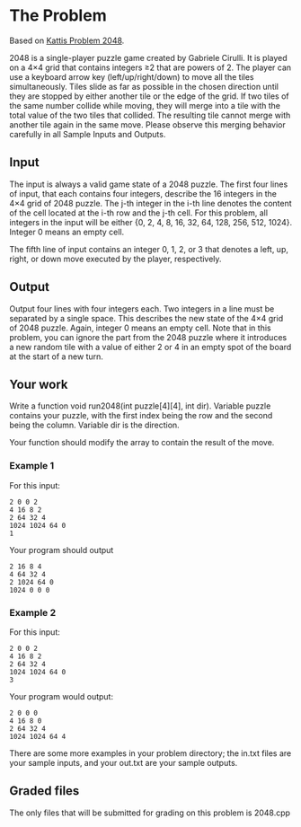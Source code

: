 # The Problem

Based on [Kattis Problem 2048](https://open.kattis.com/problems/2048).

2048 is a single-player puzzle game created by Gabriele Cirulli. It is played on a 4×4 grid that contains integers ≥2 that are powers of 2. The player can use a keyboard arrow key (left/up/right/down) to move all the tiles simultaneously. Tiles slide as far as possible in the chosen direction until they are stopped by either another tile or the edge of the grid. If two tiles of the same number collide while moving, they will merge into a tile with the total value of the two tiles that collided. The resulting tile cannot merge with another tile again in the same move. Please observe this merging behavior carefully in all Sample Inputs and Outputs.

## Input

The input is always a valid game state of a 2048 puzzle. The first four lines of input, that each contains four integers, describe the 16 integers in the 4×4 grid of 2048 puzzle. The j-th integer in the i-th line denotes the content of the cell located at the i-th row and the j-th cell. For this problem, all integers in the input will be either {0, 2, 4, 8, 16, 32, 64, 128, 256, 512, 1024}. Integer 0 means an empty cell.

The fifth line of input contains an integer 0, 1, 2, or 3 that denotes a left, up, right, or down move executed by the player, respectively.

## Output

Output four lines with four integers each. Two integers in a line must be separated by a single space. This describes the new state of the 4×4 grid of 2048 puzzle. Again, integer 0 means an empty cell. Note that in this problem, you can ignore the part from the 2048 puzzle where it introduces a new random tile with a value of either 2 or 4 in an empty spot of the board at the start of a new turn.

## Your work

Write a function void run2048(int puzzle[4][4], int dir). Variable puzzle contains your puzzle, with the first index being the row and the second being the column. Variable dir is the direction.

Your function should modify the array to contain the result of the move.

### Example 1

For this input:

```
2 0 0 2
4 16 8 2
2 64 32 4
1024 1024 64 0
1
```

Your program should output

```
2 16 8 4
4 64 32 4
2 1024 64 0
1024 0 0 0
```

### Example 2

For this input:

```
2 0 0 2
4 16 8 2
2 64 32 4
1024 1024 64 0
3
```

Your program would output:

```
2 0 0 0
4 16 8 0
2 64 32 4
1024 1024 64 4
```

There are some more examples in your problem directory; the in.txt files are your sample inputs, and your out.txt are your sample outputs.

## Graded files

The only files that will be submitted for grading on this problem is 2048.cpp
